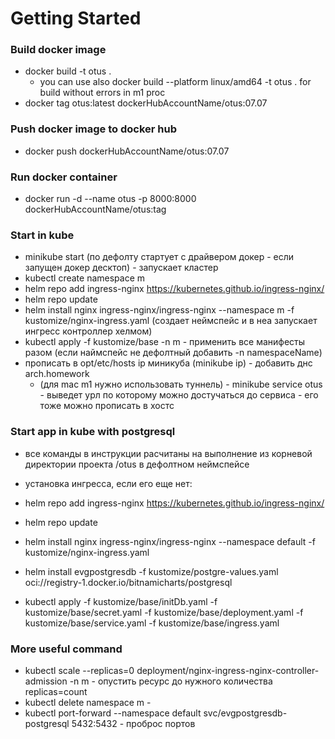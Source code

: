 # Getting Started

### Build docker image

 * docker build -t otus .  
   * you can use also docker build  --platform linux/amd64 -t otus .  for build without errors in m1 proc 
 * docker tag otus:latest dockerHubAccountName/otus:07.07 

### Push docker image to docker hub
 
 * docker push  dockerHubAccountName/otus:07.07

### Run docker container

* docker run -d --name otus -p 8000:8000 dockerHubAccountName/otus:tag


### Start in kube

 * minikube start (по дефолту стартует с драйвером докер - если запущен докер десктоп) - запускает кластер
 * kubectl create namespace m
 * helm repo add ingress-nginx https://kubernetes.github.io/ingress-nginx/ 
 * helm repo update
 * helm install nginx ingress-nginx/ingress-nginx --namespace m -f kustomize/nginx-ingress.yaml 
  (создает неймспейс и в неа запускает ингресс контроллер хелмом)
 * kubectl apply -f kustomize/base -n m - применить все манифесты разом (если наймспейс не дефолтный добавить -n namespaceName)
 * прописать в opt/etc/hosts ip миникуба (minikube ip) - добавить днс arch.homework
   * (для mac m1 нужно использовать туннель) - minikube service otus - выведет урл по которому можно достучаться до сервиса - его тоже можно прописать в хостс

### Start app in kube with postgresql

* все команды в инструкции расчитаны на выполнение из корневой директории проекта /otus в дефолтном неймспейсе 

*  установка ингресса, если его еще нет:
  * helm repo add ingress-nginx https://kubernetes.github.io/ingress-nginx/
  * helm repo update
  * helm install nginx ingress-nginx/ingress-nginx --namespace default -f kustomize/nginx-ingress.yaml

* helm install evgpostgresdb -f kustomize/postgre-values.yaml oci://registry-1.docker.io/bitnamicharts/postgresql 
* kubectl apply -f kustomize/base/initDb.yaml -f kustomize/base/secret.yaml -f kustomize/base/deployment.yaml -f  kustomize/base/service.yaml -f  kustomize/base/ingress.yaml  


### More useful command

* kubectl scale --replicas=0 deployment/nginx-ingress-nginx-controller-admission -n m - опустить ресурс до нужного количества replicas=count 
* kubectl delete namespace m -
* kubectl port-forward --namespace default svc/evgpostgresdb-postgresql 5432:5432 - проброс портов


